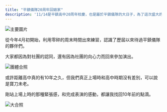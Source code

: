 ```yaml
---
title: "平鎮儀隊20周年回娘家"
description: '11/14是平鎮高中20周年校慶，也是屬於平鎮儀隊的大日子，為了這次盛大的校慶表演，平鎮儀隊號召所有校友回來一起出場演出。'
---
```

![主要圖片](https://i.imgur.com/sr5FXnx.jpg)

從今年4月初開始，利用零碎的周末時間出來練習，認識了歷屆以來待過平鎮儀隊的夥伴們。

大家都因為對社團的認同，還有因為社團的向心力而回來參加演出。

![團體合照](https://i.imgur.com/leseO1H.jpg)

或許距離高中真的有10年之久，但我們真正上場時和高中時期沒有差別，可以說是寶刀未老。

剛站上場上時的那種緊張感，和完成表演的感動，都讓我找回10年前的點滴。

![大合照](https://i.imgur.com/GIzWGbS.jpg)